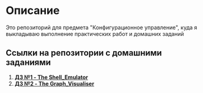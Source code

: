 # Описание

Это репозиторий для предмета "Конфигурационное управление", куда я выкладываю выполнение практических работ и домашних заданий

## Ссылки на репозитории с домашними заданиями

1. [**ДЗ №1 - The Shell_Emulator**](https://github.com/Kirill555dg/CM_ShellEmulator)
2. [**ДЗ №2 - The Graph_Visualiser**](https://github.com/Kirill555dg/CM_GraphVisualizer)
<!-- 3. [**ДЗ №3 - The Configuration Language Parser**](https://github.com/Kirill555dg/CM_ConfigurationLanguageParser) -->
<!-- 4. [**ДЗ №4 - The Assembler Interpreter**](link) -->
